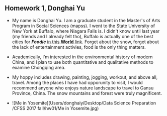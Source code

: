 ## Homework 1, Donghai Yu

+ My name is Donghai Yu. I am a graduate student in the Master's of Arts Program in Social Sciences (mapss). I went to the State University of New York at Buffalo, where Niagara Falls is. I didn't know until last year (my friends and I already felt tho), Buffalo is actually one of the best cities for ***Foodie*** [in this **World** link](http://www.nationalgeographic.com/travel/top-10/food-cities/). Forget about the snow, forget about the lack of entertainment activies, food is the only thing matters.

+ Academically, I'm interested in the environmental history of modern China, and I plan to use both quantitative and qualitative methods to examine Chongqing area. 

+ My hoppy includes drawing, painting, jogging, workout, and above all, travel. Among the places I have had opporunity to visit, I would recommend anyone who enjoys nature landscape to travel to Gansu Province, China. The snow mountains and forest were truly magnificent.

+ ![Me in Yosemite](Users/donghaiy/Desktop/Data Science Preparation /CFSS 2017 fall/hw01/Me in Yosemite.jpg)